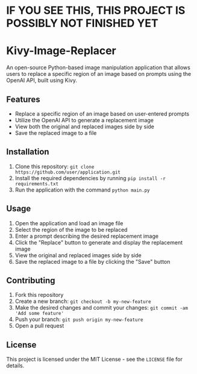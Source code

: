 # IF YOU SEE THIS, THIS PROJECT IS POSSIBLY NOT FINISHED YET
# Kivy-Image-Replacer
An open-source Python-based image manipulation application that allows users to replace a specific region of an image based on prompts using the OpenAI API, built using Kivy.

## Features

- Replace a specific region of an image based on user-entered prompts
- Utilize the OpenAI API to generate a replacement image
- View both the original and replaced images side by side
- Save the replaced image to a file

## Installation

1. Clone this repository: `git clone https://github.com/user/application.git`
2. Install the required dependencies by running `pip install -r requirements.txt`
3. Run the application with the command `python main.py`

## Usage

1. Open the application and load an image file
2. Select the region of the image to be replaced
3. Enter a prompt describing the desired replacement image
4. Click the "Replace" button to generate and display the replacement image
5. View the original and replaced images side by side
6. Save the replaced image to a file by clicking the "Save" button

## Contributing

1. Fork this repository
2. Create a new branch: `git checkout -b my-new-feature`
3. Make the desired changes and commit your changes: `git commit -am 'Add some feature'`
4. Push your branch: `git push origin my-new-feature`
5. Open a pull request

## License

This project is licensed under the MIT License - see the `LICENSE` file for details.
